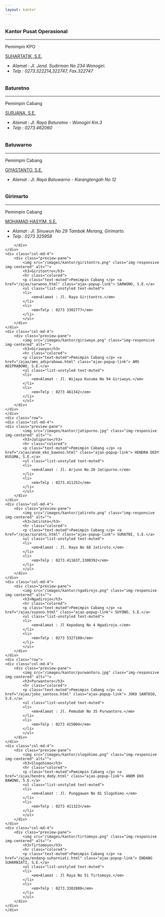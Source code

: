 ```yaml
---
layout: kantor
---
```


<div class="container" id="daftar-kantor">
	<div class="row content-row">
	<div class="col-md-4">
		<div class="preview-pane">
			<img src="/images/kantor/pusat.png" class="img-responsive img-centered" alt="">
			<h3><span class="label label-primary">Kantor Pusat Operasional</span></h3>
			<hr class="colored">
			<p class="text-muted">Pemimpin KPO </p> <a href="/ajax/suhartatik.html" 
class="ajax-popup-link"> SUHARTATIK ,S.E. </a>
			<ul class="list-unstyled text-muted">
			<li>
				<em>Alamat : Jl. Jend. Sudirman No 234 Wonogiri.</em>
			</li>
			<li>
				<em>Telp : 0273.322214,322747, Fax.322747</em>
			</li>
			</ul>
		</div>
	</div>
	<div class="col-md-4">
		<div class="preview-pane">
			<img src="/images/kantor/baturetno.png" class="img-responsive img-centered" alt="">
			<h3>Baturetno</h3>
			<hr class="colored">
			<p class="text-muted">Pemimpin Cabang </p> <a href="/ajax/surjana.html" class="ajax-popup-link"> SURJANA, S.E.</a>
			<ul class="list-unstyled text-muted">
			<li>
				<em>Alamat : Jl. Raya Baturetno - Wonogiri Km.3</em>
			</li>
			<li>
				<em>Telp : 0273.462060</em>
			</li>
			</ul>
		</div>
	</div>
	<div class="col-md-4">
		<div class="preview-pane">
			<img src="/images/kantor/batuwarno.png" class="img-responsive img-centered" alt="">
			<h3>Batuwarno</h3>
			<hr class="colored">
			<p class="text-muted">Pemimpin Cabang </p> <a href="/ajax/giyastanto.html" class="ajax-popup-link"> GIYASTANTO, S.E.</a>
			<ul class="list-unstyled text-muted">
			<li>
				<em>Alamat : Jl. Raya Batuwarno - Karangtengah No 12</em>
			</li>
			</ul>
		</div>
	</div>
	</div>
	<div class="row">
	<div class="col-md-4">
		<div class="preview-pane">
			<img src="/images/kantor/girimarto.png" class="img-responsive img-centered" alt="">
			<h3>Girimarto</h3>
			<hr class="colored">
			<p class="text-muted">Pemimpin Cabang </p> <a href="/ajax/hasyim.html" class="ajax-popup-link">MOHAMAD HASYIM, S.E.</a>
			<ul class="list-unstyled text-muted">
			<li>
				<em>Alamat : Jl. Sinuwun No 29 Tambak Merang, Girimarto.</em>
			</li>
			<li>
				<em>Telp : 0273 325958</em>
			</li>
			</ul>

		</div>
	</div>
	<div class="col-md-4">
		<div class="preview-pane">
			<img src="/images/kantor/giritontro.png" class="img-responsive img-centered" alt="">
			<h3>Giritontro</h3>
			<hr class="colored">
			<p class="text-muted">Pemimpin Cabang </p> <a href="/ajax/sarwono.html" class="ajax-popup-link"> SARWONO, S.E.</a>
			<ul class="list-unstyled text-muted">
			<li>
				<em>Alamat : Jl. Raya Giritontro.</em>
			</li>
			<li>
				<em>Telp : 0273 3302777</em>
			</li>
			</ul>
		</div>
	</div>
	<div class="col-md-4">
		<div class="preview-pane">
			<img src="/images/kantor/giriwoyo.png" class="img-responsive img-centered" alt="">
			<h3>Giriwoyo</h3>
			<hr class="colored">
			<p class="text-muted">Pemimpin Cabang </p> <a href="/ajax/ams_adiprabowo.html" class="ajax-popup-link"> AMS ADIPRABOWO, S.E.</a>
			<ul class="list-unstyled text-muted">
			<li>
				<em>Alamat : Jl. Wijaya Kusuma No 94 Giriwoyo.</em>
			</li>
			<li>
				<em>Telp : 0273 461342</em>
			</li>
			</ul>
		</div>
	</div>
	</div>
	<div class="row">
	<div class="col-md-4">
	<div class="preview-pane">
			<img src="/images/kantor/jatipurno.jpg" class="img-responsive img-centered" alt="">
			<h3>Jatipurno</h3>
			<hr class="colored">
			<p class="text-muted">Pemimpin Cabang </p> <a href="/ajax/anom_eko_bawono.html" class="ajax-popup-link"> HENDRA DEDY KUSUMA, S.E.</a>
			<ul class="list-unstyled text-muted">
			<li>
				<em>Alamat : Jl. Arjuno No.20 Jatipurno.</em>
			</li>
			<li>
				<em>Telp : 0273.411252</em>
			</li>
			</ul>
		</div>
	</div>
	<div class="col-md-4">
		<div class="preview-pane">
			<img src="/images/kantor/jatiroto.png" class="img-responsive img-centered" alt="">
			<h3>Jatiroto</h3>
			<hr class="colored">
			<p class="text-muted">Pemimpin Cabang </p> <a href="/ajax/suratni.html" class="ajax-popup-link"> SURATNI, S.E.</a>
			<ul class="list-unstyled text-muted">
			<li>
				<em>Alamat : Jl. Raya No 68 Jatiroto.</em>
			</li>
			<li>
				<em>Telp : 0273.411637,3300392</em>
			</li>
			</ul>
		</div>
	</div>
	<div class="col-md-4">
		<div class="preview-pane">
			<img src="/images/kantor/ngadirojo.png" class="img-responsive img-centered" alt="">
			<h3>Ngadirojo</h3>
			<hr class="colored">
			<p class="text-muted">Pemimpin Cabang </p> <a href="/ajax/suyono.html" class="ajax-popup-link"> SUYONO, S.E.</a>
			<ul class="list-unstyled text-muted">
			<li>
				<em>Alamat : Jl Kepodang No 4 Ngadirojo.</em>
			</li>
			<li>
				<em>Telp : 0273 5327108</em>
			</li>
			</ul>
		</div>
	</div>
	<div class="row">
	<div class="col-md-4">
		<div class="preview-pane">
			<img src="/images/kantor/purwantoro.jpg" class="img-responsive img-centered" alt="">
			<h3>Purwantoro</h3>
			<hr class="colored">
			<p class="text-muted">Pemimpin Cabang </p> <a href="/ajax/joko_santoso.html" class="ajax-popup-link"> JOKO SANTOSO, S.E.</a>
			<ul class="list-unstyled text-muted">
			<li>
				<em>Alamat : Jl. Pemudah No 35 Purwantoro.</em>
			</li>
			<li>
				<em>Telp : 0273 415004</em>
			</li>
			</ul>
		</div>
	</div>
	<div class="col-md-4">
		<div class="preview-pane">
			<img src="/images/kantor/slogohimo.png" class="img-responsive img-centered" alt="">
			<h3>Slogohimo</h3>
			<hr class="colored">
			<p class="text-muted">Pemimpin Cabang </p> <a href="/ajax/hendra_dedy.html" class="ajax-popup-link"> ANOM EKO BAWONO, S.E.</a>
			<ul class="list-unstyled text-muted">
			<li>
				<em>Alamat : Jl. Punggawan No 01 Slogohimo.</em>
			</li>
			<li>
				<em>Telp : 0273 411323</em>
			</li>
			</ul>
		</div>
	</div>
	<div class="col-md-4">
		<div class="preview-pane">
			<img src="/images/kantor/tirtomoyo.png" class="img-responsive img-centered" alt="">
			<h3>Tirtomoyo</h3>
			<hr class="colored">
			<p class="text-muted">Pemimpin Cabang </p> <a href="/ajax/endang-suharniati.html" class="ajax-popup-link"> ENDANG SUHARNIATI, S.E.</a>
			<ul class="list-unstyled text-muted">
			<li>
				<em>Alamat : Jl Raya No 51 Tirtomoyo.</em>
			</li>
			<li>
				<em>Telp : 0273.3302888</em>
			</li>
			</ul>
		</div>
	</div>
	</div>
</div>
